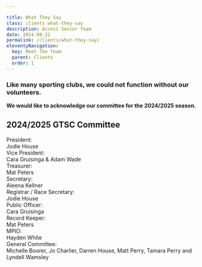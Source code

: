 ```yaml
---

title: What They Say
class: clients what-they-say
description: Access Senior Team
date: 2024-08-22
permalink: /clients/what-they-say/
eleventyNavigation:
  key: Meet The Team
  parent: Clients
  order: 1
---
```

### Like many sporting clubs, we could not function without our volunteers.

**We would like to acknowledge our committee for the 2024/2025 season.**

<h2 class="heading-text">2024/2025 GTSC Committee</h2>
<div class="committeewrapper">

 <div class="grid-committee">
  <div class="committee-title">President:</div>
  <div class="committee-member">Jodie House</div>

  <div class="committee-title">Vice President:</div>
   <div class="committee-member">Cara Gruisinga & Adam Wade</div>

  <div class="committee-title">Treasurer:</div>
  <div class="committee-member">Mat Peters</div>

  <div class="committee-title">Secretary:</div>
  <div class="committee-member">Aleena Kellner</div>

  <div class="committee-title">Registrar / Race Secretary:</div>
  <div class="committee-member">Jodie House</div>

  <div class="committee-title">Public Officer:</div>
  <div class="committee-member">Cara Gruisinga</div>

  <div class="committee-title">Record Keeper:</div>
  <div class="committee-member">Mat Peters</div>

  <div class="committee-title">MPIO:</div>
  <div class="committee-member">Hayden White</div>

  <div class="committee-title">General Committee:</div>
  <div class="committee-member">Michelle Boorer, Jo Charlier, Darren House, Matt Perry, Tamara Perry and Lyndell Wamsley</div>

  </div>
</div>